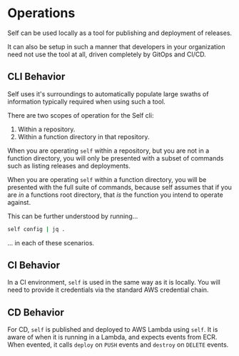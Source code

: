 # Operations

Self can be used locally as a tool for publishing and deployment of releases. 

It can also be setup in such a manner that developers in your organization need not use the tool at all, driven completely by GitOps and CI/CD.

## CLI Behavior

Self uses it's surroundings to automatically populate large swaths of information typically required when using such a tool.

There are two scopes of operation for the Self cli:
1. Within a repository.
1. Within a function directory in that repository.

When you are operating `self` within a repository, but you are not in a function directory, you will only be presented with a subset of commands such as listing releases and deployments.

When you are operating `self` within a function directory, you will be presented with the full suite of commands, because self assumes that if you are _in_ a functions root directory, that _is_ the function you intend to operate against.

This can be further understood by running...

```bash
self config | jq .
```

... in each of these scenarios.

## CI Behavior

In a CI environment, `self` is used in the same way as it is locally. You will need to provide it credentials via the standard AWS credential chain.

## CD Behavior

For CD, `self` is published and deployed to AWS Lambda using `self`. It is aware of when it is running in a Lambda, and expects events from ECR. When evented, it calls `deploy` on `PUSH` events and `destroy` on `DELETE` events.